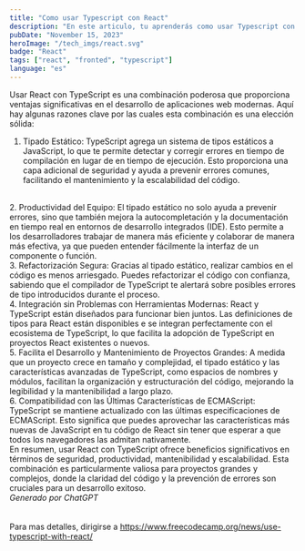 ```yaml
---
title: "Como usar Typescript con React"
description: "En este articulo, tu aprenderás como usar Typescript con React."
pubDate: "November 15, 2023"
heroImage: "/tech_imgs/react.svg"
badge: "React"
tags: ["react", "fronted", "typescript"]
language: "es"
---
```

Usar React con TypeScript es una combinación poderosa que proporciona ventajas significativas en el desarrollo de aplicaciones web modernas. Aquí hay algunas razones clave por las cuales esta combinación es una elección sólida:
<br>
1. Tipado Estático: TypeScript agrega un sistema de tipos estáticos a JavaScript, lo que te permite detectar y corregir errores en tiempo de compilación en lugar de en tiempo de ejecución. Esto proporciona una capa adicional de seguridad y ayuda a prevenir errores comunes, facilitando el mantenimiento y la escalabilidad del código.
<br>
2. Productividad del Equipo: El tipado estático no solo ayuda a prevenir errores, sino que también mejora la autocompletación y la documentación en tiempo real en entornos de desarrollo integrados (IDE). Esto permite a los desarrolladores trabajar de manera más eficiente y colaborar de manera más efectiva, ya que pueden entender fácilmente la interfaz de un componente o función.
<br>
3. Refactorización Segura: Gracias al tipado estático, realizar cambios en el código es menos arriesgado. Puedes refactorizar el código con confianza, sabiendo que el compilador de TypeScript te alertará sobre posibles errores de tipo introducidos durante el proceso.
<br>
4. Integración sin Problemas con Herramientas Modernas: React y TypeScript están diseñados para funcionar bien juntos. Las definiciones de tipos para React están disponibles e se integran perfectamente con el ecosistema de TypeScript, lo que facilita la adopción de TypeScript en proyectos React existentes o nuevos.
<br>
5. Facilita el Desarrollo y Mantenimiento de Proyectos Grandes: A medida que un proyecto crece en tamaño y complejidad, el tipado estático y las características avanzadas de TypeScript, como espacios de nombres y módulos, facilitan la organización y estructuración del código, mejorando la legibilidad y la mantenibilidad a largo plazo.
<br>
6. Compatibilidad con las Últimas Características de ECMAScript: TypeScript se mantiene actualizado con las últimas especificaciones de ECMAScript. Esto significa que puedes aprovechar las características más nuevas de JavaScript en tu código de React sin tener que esperar a que todos los navegadores las admitan nativamente.
<br>
En resumen, usar React con TypeScript ofrece beneficios significativos en términos de seguridad, productividad, mantenibilidad y escalabilidad. Esta combinación es particularmente valiosa para proyectos grandes y complejos, donde la claridad del código y la prevención de errores son cruciales para un desarrollo exitoso.
<br>
<div class="flex justify-center">
    <i style="text-align: center">Generado por ChatGPT</i>
</div>
<br>
<br>
Para mas detalles, dirigirse a  <a href="https://www.freecodecamp.org/news/use-typescript-with-react/">https://www.freecodecamp.org/news/use-typescript-with-react/</a>